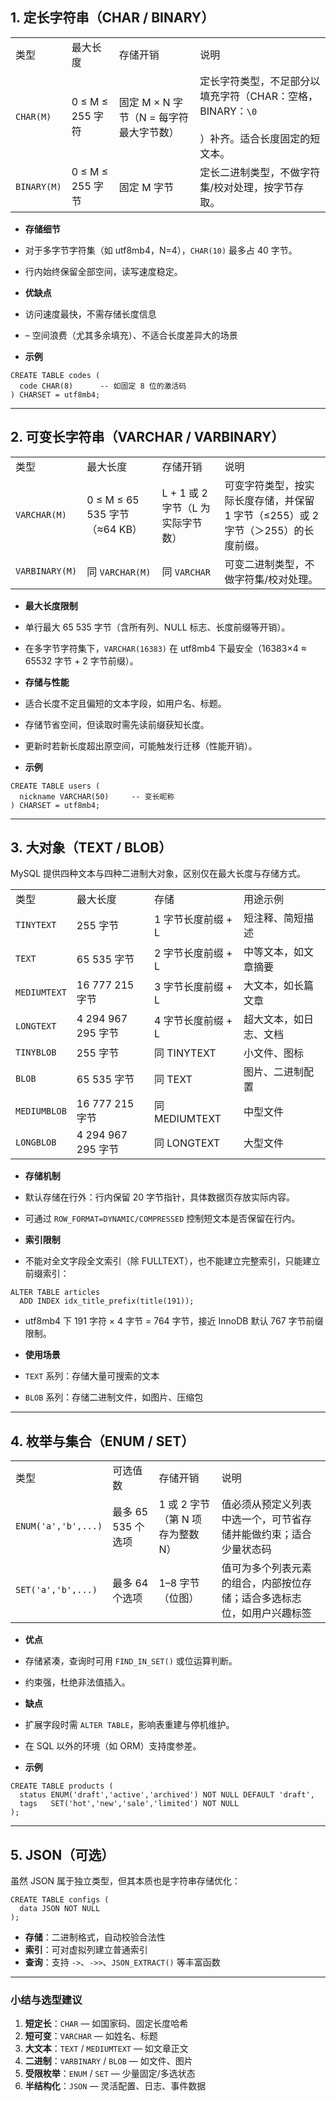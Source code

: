 ## 1. 定长字符串（CHAR / BINARY）

|             |                |                           |                                                             |
| ----------- | -------------- | ------------------------- | ----------------------------------------------------------- |
| 类型          | 最大长度           | 存储开销                      | 说明                                                          |
| `CHAR(M)`   | 0 ≤ M ≤ 255 字符 | 固定 M × N 字节（N = 每字符最大字节数） | 定长字符类型，不足部分以填充字符（CHAR：空格，BINARY：`\0`<br><br>）补齐。适合长度固定的短文本。 |
| `BINARY(M)` | 0 ≤ M ≤ 255 字节 | 固定 M 字节                   | 定长二进制类型，不做字符集/校对处理，按字节存取。                                   |

- **存储细节**

- 对于多字节字符集（如 utf8mb4，N=4），`CHAR(10)` 最多占 40 字节。
- 行内始终保留全部空间，读写速度稳定。

- **优缺点**

- 访问速度最快，不需存储长度信息

- – 空间浪费（尤其多余填充）、不适合长度差异大的场景

- **示例**

```MySQL
CREATE TABLE codes (
  code CHAR(8)      -- 如固定 8 位的激活码
) CHARSET = utf8mb4;
```

---

## 2. 可变长字符串（VARCHAR / VARBINARY）

|   |   |   |   |
|---|---|---|---|
|类型|最大长度|存储开销|说明|
|`VARCHAR(M)`|0 ≤ M ≤ 65 535 字节（≈64 KB）|L + 1 或 2 字节（L 为实际字节数）|可变字符类型，按实际长度存储，并保留 1 字节（≤255）或 2 字节（＞255）的长度前缀。|
|`VARBINARY(M)`|同 `VARCHAR(M)`|同 `VARCHAR`|可变二进制类型，不做字符集/校对处理。|

- **最大长度限制**

- 单行最大 65 535 字节（含所有列、NULL 标志、长度前缀等开销）。
- 在多字节字符集下，`VARCHAR(16383)` 在 utf8mb4 下最安全（16383×4 ≈ 65532 字节 + 2 字节前缀）。

- **存储与性能**

- 适合长度不定且偏短的文本字段，如用户名、标题。
- 存储节省空间，但读取时需先读前缀获知长度。
- 更新时若新长度超出原空间，可能触发行迁移（性能开销）。

- **示例**

```MySQL
CREATE TABLE users (
  nickname VARCHAR(50)     -- 变长昵称
) CHARSET = utf8mb4;
```

---

## 3. 大对象（TEXT / BLOB）

MySQL 提供四种文本与四种二进制大对象，区别仅在最大长度与存储方式。

|              |                  |              |             |
| ------------ | ---------------- | ------------ | ----------- |
| 类型           | 最大长度             | 存储           | 用途示例        |
| `TINYTEXT`   | 255 字节           | 1 字节长度前缀 + L | 短注释、简短描述    |
| `TEXT`       | 65 535 字节        | 2 字节长度前缀 + L | 中等文本，如文章摘要  |
| `MEDIUMTEXT` | 16 777 215 字节    | 3 字节长度前缀 + L | 大文本，如长篇文章   |
| `LONGTEXT`   | 4 294 967 295 字节 | 4 字节长度前缀 + L | 超大文本，如日志、文档 |
| `TINYBLOB`   | 255 字节           | 同 TINYTEXT   | 小文件、图标      |
| `BLOB`       | 65 535 字节        | 同 TEXT       | 图片、二进制配置    |
| `MEDIUMBLOB` | 16 777 215 字节    | 同 MEDIUMTEXT | 中型文件        |
| `LONGBLOB`   | 4 294 967 295 字节 | 同 LONGTEXT   | 大型文件        |

- **存储机制**

- 默认存储在行外：行内保留 20 字节指针，具体数据页存放实际内容。
- 可通过 `ROW_FORMAT=DYNAMIC/COMPRESSED` 控制短文本是否保留在行内。

- **索引限制**

- 不能对全文字段全文索引（除 FULLTEXT），也不能建立完整索引，只能建立前缀索引：

```MySQL
ALTER TABLE articles
  ADD INDEX idx_title_prefix(title(191));
```

- utf8mb4 下 191 字符 × 4 字节 = 764 字节，接近 InnoDB 默认 767 字节前缀限制。

- **使用场景**

- `TEXT` 系列：存储大量可搜索的文本
- `BLOB` 系列：存储二进制文件，如图片、压缩包

---

## 4. 枚举与集合（ENUM / SET）

|                     |               |                        |                                     |
| ------------------- | ------------- | ---------------------- | ----------------------------------- |
| 类型                  | 可选值数          | 存储开销                   | 说明                                  |
| `ENUM('a','b',...)` | 最多 65 535 个选项 | 1 或 2 字节 （第 N 项存为整数 N） | 值必须从预定义列表中选一个，可节省存储并能做约束；适合少量状态码    |
| `SET('a','b',...)`  | 最多 64 个选项     | 1–8 字节 （位图）            | 值可为多个列表元素的组合，内部按位存储；适合多选标志位，如用户兴趣标签 |

- **优点**

- 存储紧凑，查询时可用 `FIND_IN_SET()` 或位运算判断。
- 约束强，杜绝非法值插入。

- **缺点**

- 扩展字段时需 `ALTER TABLE`，影响表重建与停机维护。
- 在 SQL 以外的环境（如 ORM）支持度参差。

- **示例**

```MySQL
CREATE TABLE products (
  status ENUM('draft','active','archived') NOT NULL DEFAULT 'draft',
  tags   SET('hot','new','sale','limited') NOT NULL
);
```

---

## 5. JSON（可选）

虽然 JSON 属于独立类型，但其本质也是字符串存储优化：

```MySQL
CREATE TABLE configs (
  data JSON NOT NULL
);
```

- **存储**：二进制格式，自动校验合法性
- **索引**：可对虚拟列建立普通索引
- **查询**：支持 `->`、`->>`、`JSON_EXTRACT()` 等丰富函数

---

### 小结与选型建议

1. **短定长**：`CHAR` — 如国家码、固定长度哈希
2. **短可变**：`VARCHAR` — 如姓名、标题
3. **大文本**：`TEXT` / `MEDIUMTEXT` — 如文章正文
4. **二进制**：`VARBINARY` / `BLOB` — 如文件、图片
5. **受限枚举**：`ENUM` / `SET` — 少量固定/多选状态
6. **半结构化**：`JSON` — 灵活配置、日志、事件数据
